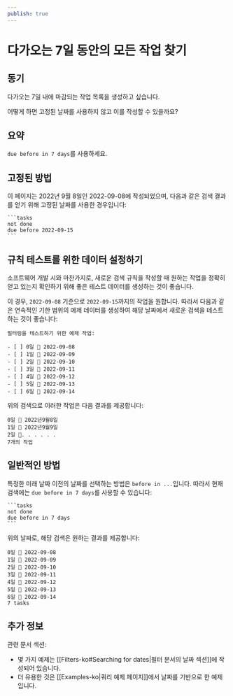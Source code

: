 ```yaml
---
publish: true
---
```


# 다가오는 7일 동안의 모든 작업 찾기

## 동기

다가오는 7일 내에 마감되는 작업 목록을 생성하고 싶습니다.

어떻게 하면 고정된 날짜를 사용하지 않고 이를 작성할 수 있을까요?

## 요약

`due before in 7 days`를 사용하세요.

## 고정된 방법

이 페이지는 2022년 9월 8일인 2022-09-08에 작성되었으며, 다음과 같은 검색 결과를 얻기 위해 고정된 날짜를 사용한 경우입니다:

    ```tasks
    not done
    due before 2022-09-15
    ```

## 규칙 테스트를 위한 데이터 설정하기

소프트웨어 개발 시와 마찬가지로, 새로운 검색 규칙을 작성할 때 원하는 작업을 정확히 얻고 있는지 확인하기 위해 좋은 테스트 데이터를 생성하는 것이 좋습니다.

이 경우, `2022-09-08` 기준으로 `2022-09-15`까지의 작업을 원합니다. 따라서 다음과 같은 연속적인 기한 범위의 예제 데이터를 생성하여 해당 날짜에서 새로운 검색을 테스트하는 것이 좋습니다:

```text
필터링을 테스트하기 위한 예제 작업:

- [ ] 0일 📅 2022-09-08
- [ ] 1일 📅 2022-09-09
- [ ] 2일 📅 2022-09-10
- [ ] 3일 📅 2022-09-11
- [ ] 4일 📅 2022-09-12
- [ ] 5일 📅 2022-09-13
- [ ] 6일 📅 2022-09-14
```

위의 검색으로 이러한 작업은 다음 결과를 제공합니다:

```text
0일 📅 2022년9월8일
1일 📅 2022년9월9일 
2일 📅. . . . . .
7개의 작업 
```

## 일반적인 방법

특정한 미래 날짜 이전의 날짜를 선택하는 방법은 `before in ...`입니다. 따라서 현재 검색에는 `due before in 7 days`를 사용할 수 있습니다:

    ```tasks
    not done
    due before in 7 days 
    ```

위의 날짜로, 해당 검색은 원하는 결과를 제공합니다:

```text 
0일 📅 2022-09-08
1일 📅 2022-09-09                                                      
2일 📅 2022-09-10   
3일 📅 2022-09-11   
4일 📅 2022-09-12   
5일 📅 2022-09-13   
6일 📅 2022-09-14
7 tasks
```

## 추가 정보

관련 문서 섹션:

- 몇 가지 예제는 [[Filters-ko#Searching for dates|필터 문서의 날짜 섹션]]에 작성되어 있습니다.
- 더 유용한 것은 [[Examples-ko|쿼리 예제 페이지]]에서 날짜를 기반으로 한 예제입니다.